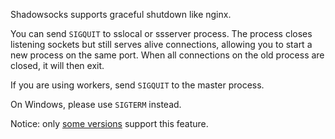 Shadowsocks supports graceful shutdown like nginx.

You can send `SIGQUIT` to sslocal or ssserver process. The process closes listening sockets but still serves alive connections, allowing you to start a new process on the same port. When all connections on the old process are closed, it will then exit.

If you are using workers, send `SIGQUIT` to the master process.

On Windows, please use `SIGTERM` instead.

Notice: only [some versions](https://github.com/shadowsocks/shadowsocks/wiki/Feature-Comparison-across-Different-Versions) support this feature.